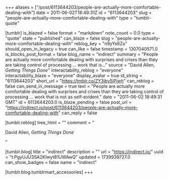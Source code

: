 +++
aliases = ["/post/6113644203/people-are-actually-more-comfortable-dealing-with"]
date = 2011-06-02T18:49:31Z
id = "6113644203"
slug = "people-are-actually-more-comfortable-dealing-with"
type = "tumblr-quote"

[tumblr]
is_blazed = false
format = "markdown"
note_count = 0.0
type = "quote"
state = "published"
can_blaze = false
slug = "people-are-actually-more-comfortable-dealing-with"
reblog_key = "n9yYs6Zo"
should_open_in_legacy = true
can_like = false
timestamp = 1307040571.0
is_blocks_post_format = false
blog_name = "indirect"
summary = "People are actually more comfortable dealing with surprises and crises than they are taking control of processing … work that is..."
source = "David Allen, <em>Getting Things Done</em>"
interactability_reblog = "everyone"
interactability_blaze = "everyone"
display_avatar = true
id_string = "6113644203"
short_url = "https://tmblr.co/ZY3jby5iPiwh"
can_reblog = false
can_send_in_message = true
text = "People are actually more comfortable dealing with surprises and crises than they are taking control of processing … work that is not as self-evident."
date = "2011-06-02 18:49:31 GMT"
id = 6113644203.0
is_blaze_pending = false
post_url = "https://indirect.io/post/6113644203/people-are-actually-more-comfortable-dealing-with"
can_reply = false

[tumblr.reblog]
tree_html = ""
comment = "<p>David Allen, <em>Getting Things Done</em></p>"

[tumblr.blog]
title = "indirect"
description = ""
url = "https://indirect.io/"
uuid = "t:PgyUJU3SA2Klwyt81UWAwQ"
updated = 1739939727.0
can_show_badges = false
name = "indirect"

[tumblr.blog.tumblrmart_accessories]
+++
